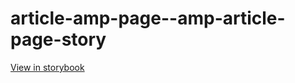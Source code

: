 # article-amp-page--amp-article-page-story

[View in storybook](https://raw.githack.com/Independent-Digital-News-and-Media-Ltd/indy100-pwamp-sb/PR-619-sb/index.html?path=/story/article-amp-page--amp-article-page-story)